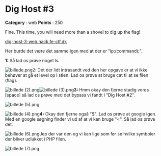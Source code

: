 # Dig Host #3

**Category** : web **Points** : 250

Fine. This time, you will need more than a shovel to dig up the flag!

[dig-host-3-web.hack.fe-ctf.dk](http://dig-host-3-web.hack.fe-ctf.dk)

Her burde det være det samme igen med at der er "ip;(command);".

**1:** Så lad os prøve noget ls.

![billede.png](.attachments.42573/billede.png)2: Det der lidt intrasandt ved den her opgave er at vi ikke behøver at gå et level op i stien. Lad os prøve at bruge cat til at se filen (flag).

![billede (2).png](.attachments.42573/billede%20%282%29.png)![billede (3).png](.attachments.42573/billede%20%283%29.png)**3:** Hmm okay den fjerne stadig vores [space] så lad os prøve med det bypass vi fandt i "Dig Host #2".

![billede (5).png](.attachments.42573/billede%20%285%29.png)

![billede (4).png](.attachments.42573/billede%20%284%29.png)**4:** Okay den fjerne også "$". Lad os prøve at google igen. Med en google søgning finder vi ud af at vi kan bruge "<". Så lad os prøve det.

![billede (6).png](.attachments.42573/billede%20%286%29.png)Jep der var den og vi kan lige som før se hvilke symboler der bliver udlukket i PHP filen.

![billede (7).png](.attachments.42573/billede%20%287%29.png)